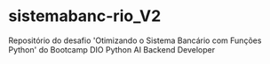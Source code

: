 # sistemabanc-rio_V2
Repositório do desafio 'Otimizando o Sistema Bancário com Funções Python' do Bootcamp DIO Python AI Backend Developer
